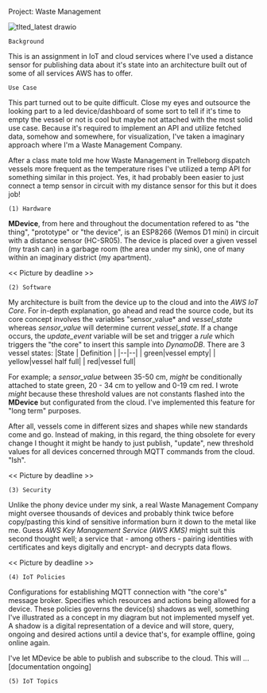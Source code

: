 Project: Waste Management


![tlted_latest drawio](https://user-images.githubusercontent.com/78800629/206994519-94a6e52e-b879-4147-b2f6-d3783c4bdd7e.png)

	Background
	
This is an assignment in IoT and cloud services where I've used a distance sensor for publishing data about it's state into an architecture built out of some of all services AWS has to offer.

    Use Case
    
This part turned out to be quite difficult. Close my eyes and outsource the looking part to a led device/dashboard of some sort to tell if it's time to empty the vessel or not is cool but maybe not attached with the most solid use case. Because it's required to implement an API and utilize fetched data, somehow and somewhere, for visualization, I've taken a imaginary approach where I'm a Waste Management Company.

After a class mate told me how Waste Management in Trelleborg dispatch vessels more frequent as the temperature rises I've utilized a temp API for something similar in this project. Yes, it had probably been easier to just connect a temp sensor in circuit with my distance sensor for this but it does job! 

	(1) Hardware

**MDevice**, from here and throughout the documentation refered to as "the thing", "prototype" or "the device", is an ESP8266 (Wemos D1 mini) in circuit with a distance sensor (HC-SR05). The device is placed over a given vessel (my trash can) in a garbage room (the area under my sink), one of many within an imaginary district (my apartment).

<< Picture by deadline >>

	(2) Software

My architecture is built from the device up to the cloud and into the *AWS IoT Core*. For in-depth explanation, go ahead and read the source code, but its core concept involves the variables "sensor_value* and *vessel_state* whereas *sensor_value* will determine current *vessel_state*. If a change occurs, the *update_event* variable will be set and trigger a *rule* which triggers the "the core" to insert this sample into *DynamoDB*. There are 3 vessel states:
|State | Definition |
|--|--|
|  green|vessel empty|
|  yellow|vessel half full|
|  red|vessel full|

For example; a *sensor_value* between 35-50 cm, *might* be conditionally attached to state green, 20 - 34 cm to yellow and 0-19 cm red. I wrote *might* because these threshold values are not constants flashed into the **MDevice** but configurated from the cloud. I've implemented this feature for "long term" purposes.

After all, vessels come in different sizes and shapes while new standards come and go. Instead of making, in this regard, the thing obsolete for every change I thought it might be handy to just publish, "update", new threshold values for all devices concerned through MQTT commands from the cloud. "Ish".

<< Picture by deadline >>

    (3) Security

Unlike the phony device under my sink, a real Waste Management Company might oversee thousands of devices and probably think twice before copy/pasting this kind of sensitive information burn it down to the metal like me. Guess *AWS Key Management Service (AWS KMS)* might suit this second thought well; a service that - among others - pairing identities with certificates and keys digitally and encrypt- and decrypts data flows.

<< Picture by deadline >>
	
    (4) IoT Policies

Configurations for establishing MQTT connection with "the core's" message broker. Specifies which resources and actions being allowed for a device. These policies governs the device(s) shadows as well, something I've illustrated as a concept in my diagram but not implemented myself yet. A shadow is a digital representation of a device and will store, query, ongoing and desired actions until a device that's, for example offline, going online again.

I've let MDevice be able to publish and subscribe to the cloud. This will ... [documentation ongoing]
<Picture by deadline>

    (5) IoT Topics
